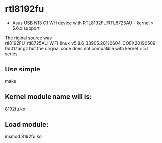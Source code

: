 # rtl8192fu

- Asus USB N13 C1 Wifi device with RTL8192FU/RTL8725AU - kernel > 5.6.x support

The riginal source was rtl8192FU_rtl8725AU_WiFi_linux_v5.8.6_33905.20190604_COEX20190509-0d01.tar.gz
but the original code does not compatible with kernel > 5.1 series

Use simple 
----------
make

Kernel module name will is:
---------------------------
8192fu.ko

Load module:
------------
insmod 8192fu.ko
